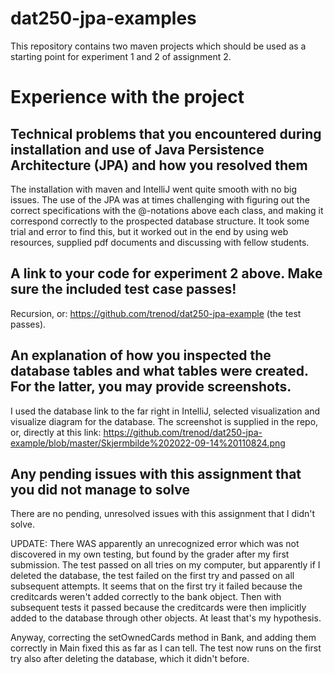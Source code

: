 # dat250-jpa-examples

This repository contains two maven projects which should be used as a starting point for experiment 1 and 2 of assignment 2.


# Experience with the project


## Technical problems that you encountered during installation and use of Java Persistence Architecture (JPA) and how you resolved them

The installation with maven and IntelliJ went quite smooth with no big issues. The use of the JPA was at times challenging with figuring out the correct specifications with the @-notations above each class, and making it correspond correctly to the prospected database structure. It took some trial and error to find this, but it worked out in the end by using web resources, supplied pdf documents and discussing with fellow students.

## A link to your code for experiment 2 above. Make sure the included test case passes!

Recursion, or: https://github.com/trenod/dat250-jpa-example (the test passes).

## An explanation of how you inspected the database tables and what tables were created. For the latter, you may provide screenshots.

I used the database link to the far right in IntelliJ, selected visualization and visualize diagram for the database. The screenshot is supplied in the repo, or, directly at this link: https://github.com/trenod/dat250-jpa-example/blob/master/Skjermbilde%202022-09-14%20110824.png

## Any pending issues with this assignment that you did not manage to solve

There are no pending, unresolved issues with this assignment that I didn't solve.

UPDATE: There WAS apparently an unrecognized error which was not discovered in my own testing, but found by the grader after my first submission. The test passed on all tries on my computer, but apparently if I deleted the database, the test failed on the first try and passed on all subsequent attempts. It seems that on the first try it failed because the creditcards weren't added correctly to the bank object. Then with subsequent tests it passed because the creditcards were then implicitly added to the database through other objects. At least that's my hypothesis. 

Anyway, correcting the setOwnedCards method in Bank, and adding them correctly in Main fixed this as far as I can tell. The test now runs on the first try also after deleting the database, which it didn't before.

